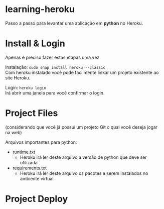 # learning-heroku
Passo a passo para levantar uma aplicação em **python** no Heroku.

# Install & Login
Apenas é preciso fazer estas etapas uma vez.  

Instalação: `sudo snap install heroku --classic`  
Com heroku instalado você pode facilmente linkar um projeto existente ao site Heroku.

Login: `heroku login`  
Irá abrir uma janela para você confirmar o login.  

# Project Files
(considerando que você já possui um projeto Git o qual você deseja jogar na web)  

Arquivos importantes para python:  
  * runtime.txt
    * Heroku irá ler deste arquivo a versão de python que deve ser utilizada
  * requirements.txt
    * Heroku irá ler deste arquivo os pacotes a serem instalados no ambiente virtual

# Project Deploy

